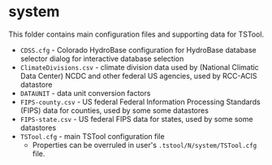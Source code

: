 # system #

This folder contains main configuration files and supporting data for TSTool.

* `CDSS.cfg` - Colorado HydroBase configuration for HydroBase database selector dialog for interactive database selection
* `ClimateDivisions.csv` - climate division data used by (National Climatic Data Center) NCDC
and other federal US agencies, used by RCC-ACIS datastore
* `DATAUNIT` - data unit conversion factors
* `FIPS-county.csv` - US federal Federal Information Processing Standards (FIPS) data for counties, used by some some datastores
* `FIPS-state.csv` - US federal FIPS data for states, used by some some datastores
* `TSTool.cfg` - main TSTool configuration file
	+ Properties can be overruled in user's `.tstool/N/system/TSTool.cfg` file.
